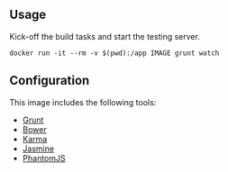 ## Usage
Kick-off the build tasks and start the testing server.

```
docker run -it --rm -v $(pwd):/app IMAGE grunt watch
```

## Configuration
This image includes the following tools:
- [Grunt](http://gruntjs.com/)
- [Bower](https://bower.io/)
- [Karma](http://karma-runner.github.io/1.0/index.html)
- [Jasmine](https://jasmine.github.io/)
- [PhantomJS](http://phantomjs.org/)
